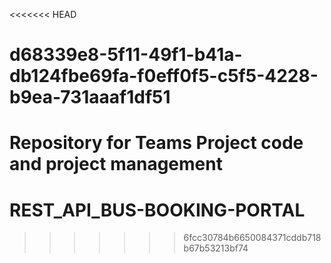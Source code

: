 <<<<<<< HEAD
# d68339e8-5f11-49f1-b41a-db124fbe69fa-f0eff0f5-c5f5-4228-b9ea-731aaaf1df51
Repository for Teams Project code and project management
=======
# REST_API_BUS-BOOKING-PORTAL
>>>>>>> 6fcc30784b6650084371cddb718b67b53213bf74
